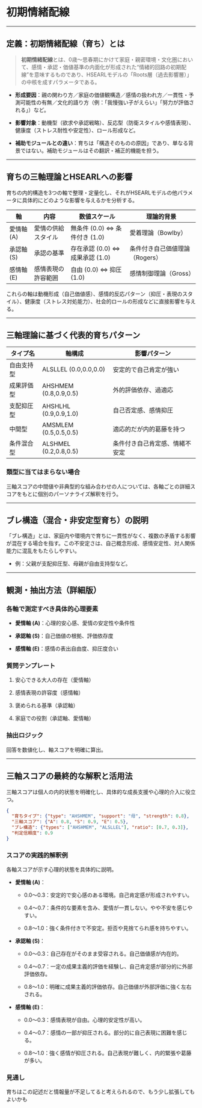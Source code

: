 # 初期情緒配線

---

## 定義：初期情緒配線（育ち）とは

> **初期情緒配線**とは、0歳〜思春期にかけて家庭・親密環境・文化圏において、感情・承認・価値基準の内面化が形成された“情緒的回路の初期配線”を意味するものであり、HSEARLモデルの「Roots層（過去影響層）」の中核を成すパラメータである。

- **形成要因**：親の関わり方／家庭の価値観構造／感情の扱われ方／一貫性・予測可能性の有無／文化的語り方（例：「我慢強い子がえらい」「努力が評価される」）など。

- **影響対象**：動機型（欲求や承認戦略）、反応型（防衛スタイルや感情表現）、健康度（ストレス耐性や安定性）、ロール形成など。

- **補助モジュールとの違い**：育ちは「構造そのものの原因」であり、単なる背景ではない。補助モジュールはその翻訳・補正的機能を担う。


---

## 育ちの三軸理論とHSEARLへの影響

育ちの内的構造を3つの軸で整理・定量化し、それがHSEARLモデルの他パラメータに具体的にどのような影響を与えるかを分析する。

|軸|内容|数値スケール|理論的背景|
|---|---|---|---|
|愛情軸 (A)|愛情の供給スタイル|無条件 (0.0) ⇔ 条件付き (1.0)|愛着理論（Bowlby）|
|承認軸 (S)|承認の基準|存在承認 (0.0) ⇔ 成果承認 (1.0)|条件付き自己価値理論（Rogers）|
|感情軸 (E)|感情表現の許容範囲|自由 (0.0) ⇔ 抑圧 (1.0)|感情制御理論（Gross）|

これらの軸は動機形成（自己価値感）、感情的反応パターン（抑圧・表現のスタイル）、健康度（ストレス対処能力）、社会的ロールの形成などに直接影響を与える。

---

## 三軸理論に基づく代表的育ちパターン

|タイプ名|軸構成|影響パターン|
|---|---|---|
|自由支持型|ALSLLEL (0.0,0.0,0.0)|安定的で自己肯定が強い|
|成果評価型|AHSHMEM (0.8,0.9,0.5)|外的評価依存、過適応|
|支配抑圧型|AHSHLHL (0.9,0.9,1.0)|自己否定感、感情抑圧|
|中間型|AMSMLEM (0.5,0.5,0.5)|適応的だが内的葛藤を持つ|
|条件混合型|ALSHMEL (0.2,0.8,0.5)|条件付き自己肯定感、情緒不安定|

### 類型に当てはまらない場合

三軸スコアの中間値や非典型的な組み合わせの人については、各軸ごとの詳細スコアをもとに個別のパーソナライズ解釈を行う。

---

## ブレ構造（混合・非安定型育ち）の説明

「ブレ構造」とは、家庭内や環境内で育ちに一貫性がなく、複数の矛盾する影響が混在する場合を指す。この不安定さは、自己概念形成、感情安定性、対人関係能力に混乱をもたらしやすい。

- 例：父親が支配抑圧型、母親が自由支持型など。


---

## 観測・抽出方法（詳細版）

### 各軸で測定すべき具体的心理要素

- **愛情軸 (A)**：心理的安心感、愛情の安定性や条件性

- **承認軸 (S)**：自己価値の根拠、評価依存度

- **感情軸 (E)**：感情の表出自由度、抑圧度合い


### 質問テンプレート

1. 安心できる大人の存在（愛情軸）

2. 感情表現の許容度（感情軸）

3. 褒められる基準（承認軸）

4. 家庭での役割（承認軸、愛情軸）


### 抽出ロジック

回答を数値化し、軸スコアを明確に算出。

---

## 三軸スコアの最終的な解釈と活用法

三軸スコアは個人の内的状態を明確化し、具体的な成長支援や心理的介入に役立つ。

```json
{
  "育ちタイプ": {"type": "AHSHMEM", "support": "母", "strength": 0.8},
  "三軸スコア": {"A": 0.8, "S": 0.9, "E": 0.5},
  "ブレ構造": {"types": ["AHSHMEM", "ALSLLEL"], "ratio": [0.7, 0.3]},
  "判定信頼度": 0.9
}
```

### スコアの実践的解釈例

各軸スコアが示す心理的状態を具体的に説明。

- **愛情軸 (A)**：

    - 0.0〜0.3：安定的で安心感のある環境。自己肯定感が形成されやすい。

    - 0.4〜0.7：条件的な要素を含み、愛情が一貫しない。やや不安を感じやすい。

    - 0.8〜1.0：強く条件付きで不安定。拒否や見捨てられ感を持ちやすい。

- **承認軸 (S)**：

    - 0.0〜0.3：自己存在がそのまま受容される。自己価値感が内在的。

    - 0.4〜0.7：一定の成果主義的評価を経験し、自己肯定感が部分的に外部評価依存。

    - 0.8〜1.0：明確に成果主義的評価依存。自己価値が外部評価に強く左右される。

- **感情軸 (E)**：

    - 0.0〜0.3：感情表現が自由。心理的安定性が高い。

    - 0.4〜0.7：感情の一部が抑圧される。部分的に自己表現に困難を感じる。

    - 0.8〜1.0：強く感情が抑圧される。自己表現が難しく、内的緊張や葛藤が多い。


### 見通し

育ちはこの記述だと情報量が不足してると考えられるので、もう少し拡張してもよいかも